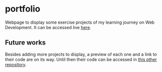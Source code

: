 # portfolio
Webpage to display some exercise projects of my learning journey on Web Development.
It can be accessed live [here](https://martabosch.tech/).

## Future works
Besides adding more projects to display, a preview of each one and a link to their code are on its way. Until then their code can be accessed in [this pther repository](https://github.com/mrtbsc/Projects). 
